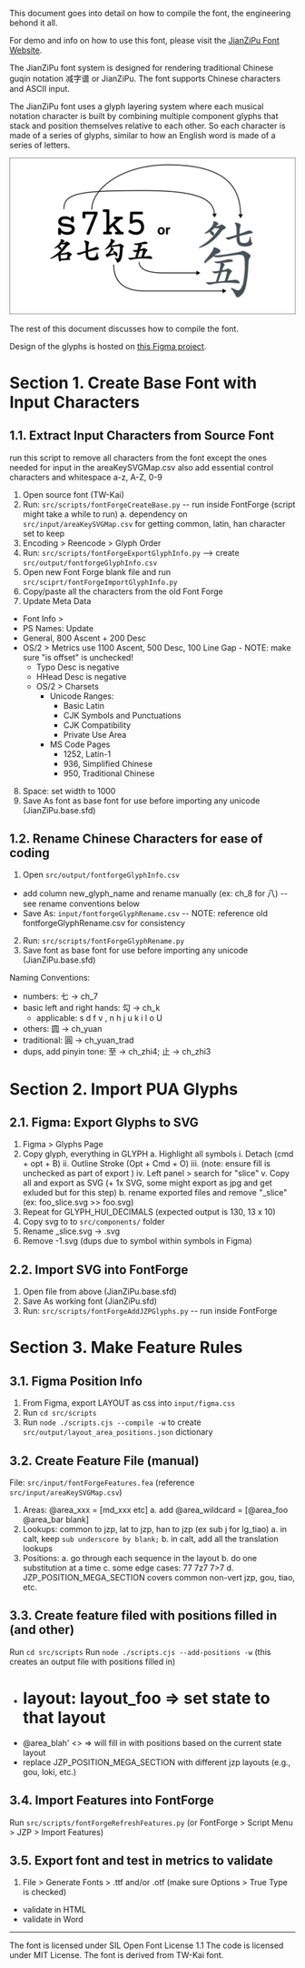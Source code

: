 This document goes into detail on how to compile the font, the engineering behond it all. 

For demo and info on how to use this font, please visit the [JianZiPu Font Website](https://guqintabs.com/jianzipu). 

The JianZiPu font system is designed for rendering traditional Chinese guqin notation 减字谱 or JianZiPu. The font supports Chinese characters and ASCII input.

The JianZiPu font uses a glyph layering system where each musical notation character is built by combining multiple component glyphs that stack and position themselves relative to each other. So each character is made of a series of glyphs, similar to how an English word is made of a series of letters.

![example](s7k5.png)

The rest of this document discusses how to compile the font.

Design of the glyphs is hosted on [this Figma project](https://www.figma.com/design/CC89RmepV34CVP9bKWu48b/JianZiPuComponents?node-id=0-925&t=rNcq1aDc8xLvfPj2-1).

# Section 1. Create Base Font with Input Characters

## 1.1. Extract Input Characters from Source Font

run this script to remove all characters from the font except the ones needed for input in the areaKeySVGMap.csv
also add essential control characters and whitespace a-z, A-Z, 0-9

1. Open source font (TW-Kai)
2. Run: `src/scripts/fontForgeCreateBase.py` -- run inside FontForge (script might take a while to run)
  a. dependency on `src/input/areaKeySVGMap.csv` for getting common, latin, han character set to keep
3. Encoding > Reencode > Glyph Order
4. Run: `src/scripts/fontForgeExportGlyphInfo.py` --> create `src/output/fontforgeGlyphInfo.csv`
5. Open new Font Forge blank file and run `src/sciprt/fontForgeImportGlyphInfo.py`
6. Copy/paste all the characters from the old Font Forge
7. Update Meta Data
-  Font Info > 
  - PS Names: Update
  - General, 800 Ascent + 200 Desc
  - OS/2 > Metrics use 1100 Ascent, 500 Desc, 100 Line Gap
		- NOTE: make sure "is offset" is unchecked!
    - Typo Desc is negative
    - HHead Desc is negative
	- OS/2 > Charsets
		- Unicode Ranges:
			- Basic Latin
			- CJK Symbols and Punctuations
			- CJK Compatibility
			- Private Use Area
		- MS Code Pages
			- 1252, Latin-1
			- 936, Simplified Chinese
			- 950, Traditional Chinese
8. Space: set width to 1000
7. Save As font as base font for use before importing any unicode (JianZiPu.base.sfd)

## 1.2. Rename Chinese Characters for ease of coding
1. Open `src/output/fontforgeGlyphInfo.csv` 
  - add column new_glyph_name and rename manually (ex: ch_8 for 八) -- see rename conventions below
  - Save As: `input/fontforgeGlyphRename.csv` -- NOTE: reference old fontforgeGlyphRename.csv for consistency
2. Run: `src/scripts/fontForgeGlyphRename.py`
3. Save font as base font for use before importing any unicode (JianZiPu.base.sfd)

Naming Conventions:

- numbers: 七 -> ch_7
- basic left and right hands: 勾 -> ch_k 
  - applicable: s d f v , n h j u k i l o U
- others: 圆 -> ch_yuan
- traditional: 圓 -> ch_yuan_trad
- dups, add pinyin tone: 至 -> ch_zhi4; 止 -> ch_zhi3

# Section 2. Import PUA Glyphs

## 2.1. Figma: Export Glyphs to SVG

1. Figma > Glyphs Page
2. Copy glyph, everything in GLYPH
  a. Highlight all symbols
    i. Detach (cmd + opt + B)
    ii. Outline Stroke (Opt + Cmd + O)
    iii. (note: ensure fill is unchecked as part of export )
    iv. Left panel > search for "slice"
    v. Copy all and export as SVG (+ 1x SVG, some might export as jpg and get exluded but for this step)
  b. rename exported files and remove "_slice" (ex: foo_slice.svg >> foo.svg)
3. Repeat for GLYPH_HUI_DECIMALS (expected output is 130, 13 x 10)
4. Copy svg to to `src/components/` folder
5. Rename _slice.svg -> .svg
6. Remove -1.svg (dups due to symbol within symbols in Figma)

## 2.2. Import SVG into FontForge

1. Open file from above (JianZiPu.base.sfd)
2. Save As working font (JianZiPu.sfd)
3. Run: `src/scripts/fontForgeAddJZPGlyphs.py` -- run inside FontForge

# Section 3. Make Feature Rules

## 3.1. Figma Position Info

1. From Figma, export LAYOUT as css into `input/figma.css`
2. Run `cd src/scripts`
2. Run `node ./scripts.cjs --compile -w` to create `src/output/layout_area_positions.json` dictionary

## 3.2. Create Feature File (manual)

File: `src/input/fontForgeFeatures.fea` (reference `src/input/areaKeySVGMap.csv`)

1. Areas: @area_xxx = [md_xxx etc]
	a. add @area_wildcard = [@area_foo @area_bar blank] 
2. Lookups: common to jzp, lat to jzp, han to jzp (ex sub j for lg_tiao)
	a. in calt, keep `sub underscore by blank;`
	b. in calt, add all the translation lookups
3. Positions:
	a. go through each sequence in the layout
	b. do one substitution at a time
	c. some edge cases: 77 7z7 7>7
	d. JZP_POSITION_MEGA_SECTION covers common non-vert jzp, gou, tiao, etc.

## 3.3. Create feature filed with positions filled in (and other)

Run `cd src/scripts`
Run `node ./scripts.cjs --add-positions -w` (this creates an output file with positions filled in)

- # layout: layout_foo => set state to that layout
- @area_blah' <> => will fill in with positions based on the current state layout
- replace JZP_POSITION_MEGA_SECTION with different jzp layouts (e.g., gou, loki, etc.)

## 3.4. Import Features into FontForge

Run `src/scripts/fontForgeRefreshFeatures.py` (or FontForge > Script Menu > JZP > Import Features)

## 3.5. Export font and test in metrics to validate
1. File > Generate Fonts > .ttf and/or .otf  (make sure Options > True Type is checked)

- validate in HTML
- validate in Word

---

The font is licensed under SIL Open Font License 1.1
The code is licensed under MIT License.
The font is derived from TW-Kai font.